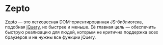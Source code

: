 # Zepto

[Zepto](http://zeptojs.com/) — это легковесная DOM-ориентированная JS-библиотека, подобная [jQuery](JQUERY.md), но быстрее и меньше. Её главная цель — обеспечить быструю реализацию для людей, которым не критична поддержка всех браузеров и не нужны все функции jQuery.
